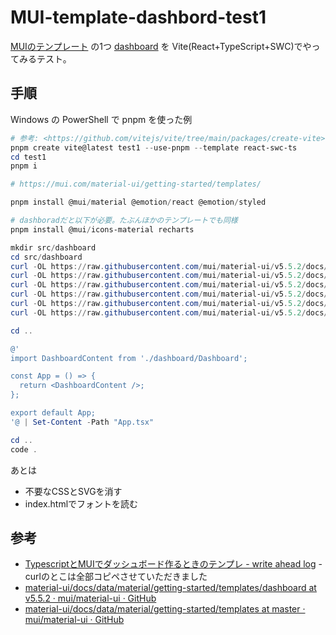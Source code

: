 # MUI-template-dashbord-test1

[MUIのテンプレート](https://mui.com/material-ui/getting-started/templates/)
の1つ [dashboard](https://mui.com/material-ui/getting-started/templates/dashboard/)
を Vite(React+TypeScript+SWC)でやってみるテスト。

## 手順

Windows の
PowerShell で pnpm を使った例

```powershell
# 参考: <https://github.com/vitejs/vite/tree/main/packages/create-vite>
pnpm create vite@latest test1 --use-pnpm --template react-swc-ts
cd test1
pnpm i

# https://mui.com/material-ui/getting-started/templates/

pnpm install @mui/material @emotion/react @emotion/styled

# dashboradだと以下が必要。たぶんほかのテンプレートでも同様
pnpm install @mui/icons-material recharts

mkdir src/dashboard
cd src/dashboard
curl -OL https://raw.githubusercontent.com/mui/material-ui/v5.5.2/docs/data/material/getting-started/templates/dashboard/Chart.tsx
curl -OL https://raw.githubusercontent.com/mui/material-ui/v5.5.2/docs/data/material/getting-started/templates/dashboard/Dashboard.tsx
curl -OL https://raw.githubusercontent.com/mui/material-ui/v5.5.2/docs/data/material/getting-started/templates/dashboard/Deposits.tsx
curl -OL https://raw.githubusercontent.com/mui/material-ui/v5.5.2/docs/data/material/getting-started/templates/dashboard/Orders.tsx
curl -OL https://raw.githubusercontent.com/mui/material-ui/v5.5.2/docs/data/material/getting-started/templates/dashboard/Title.tsx
curl -OL https://raw.githubusercontent.com/mui/material-ui/v5.5.2/docs/data/material/getting-started/templates/dashboard/listItems.tsx

cd ..

@'
import DashboardContent from './dashboard/Dashboard';

const App = () => {
  return <DashboardContent />;
};

export default App;
'@ | Set-Content -Path "App.tsx"

cd ..
code .
```

あとは

- 不要なCSSとSVGを消す
- index.htmlでフォントを読む

## 参考

- [TypescriptとMUIでダッシュボード作るときのテンプレ - write ahead log](https://twinbird-htn.hatenablog.com/entry/2022/09/24/111839) - curlのとこは全部コピペさせていただきました
- [material-ui/docs/data/material/getting-started/templates/dashboard at v5.5.2 · mui/material-ui · GitHub](https://github.com/mui/material-ui/tree/v5.5.2/docs/data/material/getting-started/templates/dashboard)
- [material-ui/docs/data/material/getting-started/templates at master · mui/material-ui · GitHub](https://github.com/mui/material-ui/tree/master/docs/data/material/getting-started/templates)
